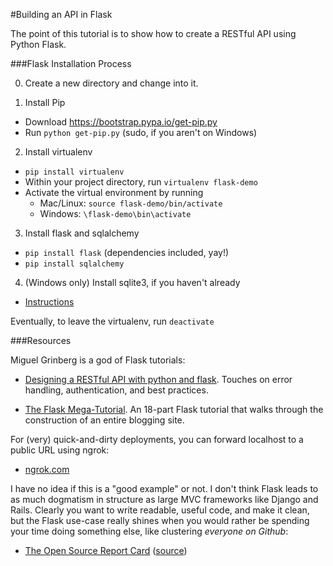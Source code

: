 #Building an API in Flask

The point of this tutorial is to show how to create a RESTful API using
Python Flask.

###Flask Installation Process

0. Create a new directory and change into it.

1. Install Pip

  - Download https://bootstrap.pypa.io/get-pip.py
  - Run ``python get-pip.py`` (sudo, if you aren't on Windows)

2. Install virtualenv

  - ``pip install virtualenv``
  - Within your project directory, run ``virtualenv flask-demo``
  - Activate the virtual environment by running 
    - Mac/Linux: ``source flask-demo/bin/activate``
    - Windows: ``\flask-demo\bin\activate``

3. Install flask and sqlalchemy

  - ``pip install flask`` (dependencies included, yay!)
  - ``pip install sqlalchemy``

4. (Windows only) Install sqlite3, if you haven't already

  - [Instructions](http://www.tutorialspoint.com/sqlite/sqlite_installation.htm)

Eventually, to leave the virtualenv, run ``deactivate``

###Resources

Miguel Grinberg is a god of Flask tutorials:

- [Designing a RESTful API with python and flask](http://blog.miguelgrinberg.com/post/designing-a-restful-api-with-python-and-flask). Touches on error handling, authentication, and best practices.

- [The Flask Mega-Tutorial](http://blog.miguelgrinberg.com/post/the-flask-mega-tutorial-part-i-hello-world). An 18-part Flask tutorial that walks through the construction of an entire blogging site.

For (very) quick-and-dirty deployments, you can forward localhost to a public
URL using ngrok:

- [ngrok.com](https://ngrok.com/)

I have no idea if this is a "good example" or not. I don't think Flask leads
to as much dogmatism in structure as large MVC frameworks like Django and Rails.
 Clearly you want to write readable, useful code, and make it clean, but the
 Flask use-case really shines when you would rather be spending your time
 doing something else, like clustering _everyone on Github_:

- [The Open Source Report Card](http://osrc.dfm.io/) ([source](https://github.com/dfm/osrc))
